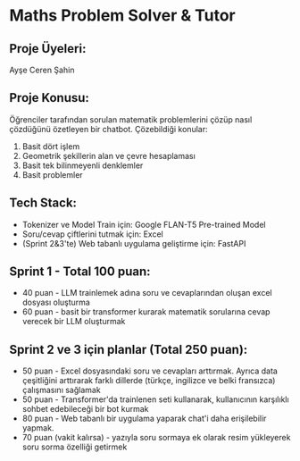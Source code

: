 # Maths Problem Solver & Tutor

## Proje Üyeleri:
Ayşe Ceren Şahin

## Proje Konusu:
Öğrenciler tarafından sorulan matematik problemlerini çözüp nasıl çözdüğünü özetleyen bir chatbot. Çözebildiği konular: 
1. Basit dört işlem
2. Geometrik şekillerin alan ve çevre hesaplaması
3. Basit tek bilinmeyenli denklemler
4. Basit problemler

## Tech Stack:
- Tokenizer ve Model Train için: Google FLAN-T5 Pre-trained Model
- Soru/cevap çiftlerini tutmak için: Excel
- (Sprint 2&3'te) Web tabanlı uygulama geliştirme için: FastAPI

## Sprint 1 - Total 100 puan:

- 40 puan - LLM trainlemek adına soru ve cevaplarından oluşan excel dosyası oluşturma
- 60 puan - basit bir transformer kurarak matematik sorularına cevap verecek bir LLM oluşturmak

## Sprint 2 ve 3 için planlar (Total 250 puan):

- 50 puan - Excel dosyasındaki soru ve cevapları arttırmak. Ayrıca data çeşitliğini arttırarak farklı dillerde (türkçe, ingilizce ve belki fransızca) çalışmasını sağlamak
- 50 puan - Transformer'da trainlenen seti kullanarak, kullanıcının karşılıklı sohbet edebileceği bir bot kurmak
- 80 puan - Web tabanlı bir uygulama yaparak chat'i daha erişilebilir yapmak.
- 70 puan (vakit kalırsa) - yazıyla soru sormaya ek olarak resim yükleyerek soru sorma özelliği getirmek
